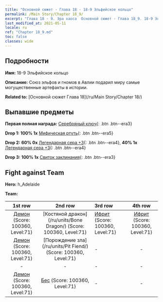 ```yaml
---
title: "Основной сюжет - Глава 18 - 18-9 Эльфийское кольцо"
permalink: /Main Story/Chapter 18_9/
excerpt: "Глава 18 - 9. Эра хаоса  Основной сюжет - Глава 18_9. 18-9 Эльфийское кольцо"
last_modified_at: 2021-05-11
locale: ru
ref: "Chapter 18_9.md"
toc: false
classes: wide
---
```


## Подробности

 **Имя:** 18-9 Эльфийское кольцо

 **Описание:** Союз эльфов и гномов в Авлии подарил миру самые могущественные артефакты в истории.

 **Related to:** [Основной сюжет Глава 18](/ru/Main Story/Chapter 18/)

## Выпавшие предметы

 **Первая полная награда:** [Серебряный ключ](/ItemsRU/con_693/){: .btn .btn--era3}

 **Drop 1:** **100% 1x** [Мифическая ртуть](/ItemsRU/mat_63/){: .btn .btn--era5}

 **Drop 2:** **60% 0x** [Легендарная сера +3](/ItemsRU/mat_57/){: .btn .btn--era4}, **40% 1x** [Легендарная сера +3](/ItemsRU/mat_57/){: .btn .btn--era4}

 **Drop 3:** **100% 1x** [Свиток заклинания](/ItemsRU/con_694/){: .btn .btn--era3}


## Fight against Team
 **Hero:** h_Adelaide

 **Team:**


  | 1st row | 2nd row | 3rd row | 4th row |
  |:----:|:----:|:----|:----:|
  | [Демон](/ru/units/Demon/) (Score: 100360, Level:71)  | [Костяной дракон](/ru/units/Bone Dragon/) (Score: 100360, Level:71)  | [Ифрит](/ru/units/Efreeti/) (Score: 100360, Level:71)  | [Ифрит](/ru/units/Efreeti/) (Score: 100360, Level:71)  |
  | [Демон](/ru/units/Demon/) (Score: 100360, Level:71)  | [Порождение зла](/ru/units/Pit Fiend/) (Score: 100360, Level:71)  | - | - |
  | - | - | - | - |
  | [Демон](/ru/units/Demon/) (Score: 100360, Level:71)  | [Бес](/ru/units/Imp/) (Score: 100360, Level:71)  | - | - |


